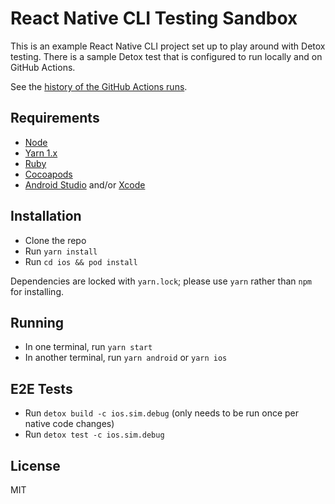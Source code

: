 # React Native CLI Testing Sandbox

This is an example React Native CLI project set up to play around with Detox testing. There is a sample Detox test that is configured to run locally and on GitHub Actions.

See the [history of the GitHub Actions runs](https://github.com/CodingItWrong/RNCLITestingSandbox/actions).

## Requirements

- [Node](https://nodejs.org)
- [Yarn 1.x](https://classic.yarnpkg.com/lang/en/)
- [Ruby](https://www.ruby-lang.org/)
- [Cocoapods](https://cocoapods.org/)
- [Android Studio](https://developer.android.com/studio) and/or [Xcode](https://developer.apple.com/xcode/)

## Installation

- Clone the repo
- Run `yarn install`
- Run `cd ios && pod install`

Dependencies are locked with `yarn.lock`; please use `yarn` rather than `npm` for installing.

## Running

- In one terminal, run `yarn start`
- In another terminal, run `yarn android` or `yarn ios`

## E2E Tests

- Run `detox build -c ios.sim.debug` (only needs to be run once per native code changes)
- Run `detox test -c ios.sim.debug`

## License

MIT
